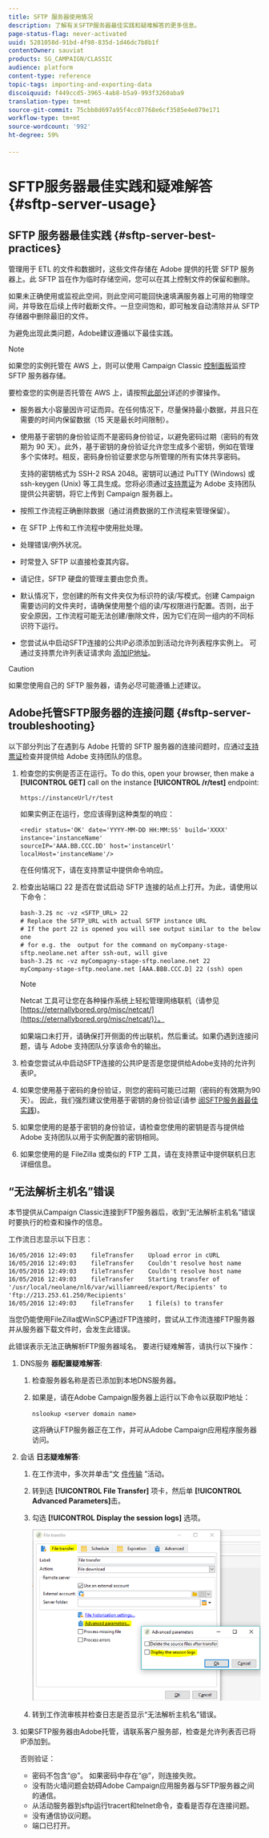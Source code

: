 ```yaml
---
title: SFTP 服务器使用情况
description: 了解有关SFTP服务器最佳实践和疑难解答的更多信息。
page-status-flag: never-activated
uuid: 5281058d-91bd-4f98-835d-1d46dc7b8b1f
contentOwner: sauviat
products: SG_CAMPAIGN/CLASSIC
audience: platform
content-type: reference
topic-tags: importing-and-exporting-data
discoiquuid: f449ccd5-3965-4ab8-b5a9-993f3260aba9
translation-type: tm+mt
source-git-commit: 75cbb8d697a95f4cc07768e6cf3585e4e079e171
workflow-type: tm+mt
source-wordcount: '992'
ht-degree: 59%

---
```



# SFTP服务器最佳实践和疑难解答 {#sftp-server-usage}

## SFTP 服务器最佳实践 {#sftp-server-best-practices}

管理用于 ETL 的文件和数据时，这些文件存储在 Adobe 提供的托管 SFTP 服务器上。此 SFTP 旨在作为临时存储空间，您可以在其上控制文件的保留和删除。

如果未正确使用或监视此空间，则此空间可能回快速填满服务器上可用的物理空间，并导致在后续上传时截断文件。一旦空间饱和，即可触发自动清除并从 SFTP 存储器中删除最旧的文件。

为避免出现此类问题，Adobe建议遵循以下最佳实践。

>[!NOTE]
>
>如果您的实例托管在 AWS 上，则可以使用 Campaign Classic [控制面板](https://docs.adobe.com/content/help/en/control-panel/using/sftp-management/sftp-storage-management.html)监控 SFTP 服务器存储。
>
>要检查您的实例是否托管在 AWS 上，请按照[此部分](https://docs.adobe.com/content/help/zh-Hans/control-panel/using/faq.html#ims-org-id)详述的步骤操作。

* 服务器大小容量因许可证而异。在任何情况下，尽量保持最小数据，并且只在需要的时间内保留数据（15 天是最长时间限制）。
* 使用基于密钥的身份验证而不是密码身份验证，以避免密码过期（密码的有效期为 90 天）。此外，基于密钥的身份验证允许您生成多个密钥，例如在管理多个实体时。相反，密码身份验证要求您与所管理的所有实体共享密码。

   支持的密钥格式为 SSH-2 RSA 2048。密钥可以通过 PuTTY (Windows) 或 ssh-keygen (Unix) 等工具生成。您将必须通过[支持票证](https://support.neolane.net)为 Adobe 支持团队提供公共密钥，将它上传到 Campaign 服务器上。

* 按照工作流程正确删除数据（通过消费数据的工作流程来管理保留）。
* 在 SFTP 上传和工作流程中使用批处理。
* 处理错误/例外状况。
* 时常登入 SFTP 以直接检查其内容。
* 请记住，SFTP 硬盘的管理主要由您负责。
* 默认情况下，您创建的所有文件夹仅为标识符的读/写模式。创建 Campaign 需要访问的文件夹时，请确保使用整个组的读/写权限进行配置。否则，出于安全原因，工作流程可能无法创建/删除文件，因为它们在同一组内的不同标识符下运行。
* 您尝试从中启动SFTP连接的公共IP必须添加到活动允许列表程序实例上。 可通过支持票允许列表证请求向 [添加IP地址](https://support.neolane.net)。

>[!CAUTION]
>
>如果您使用自己的 SFTP 服务器，请务必尽可能遵循上述建议。

## Adobe托管SFTP服务器的连接问题 {#sftp-server-troubleshooting}

以下部分列出了在遇到与 Adobe 托管的 SFTP 服务器的连接问题时，应通过[支持票证](https://support.neolane.net)检查并提供给 Adobe 支持团队的信息。

1. 检查您的实例是否正在运行。To do this, open your browser, then make a **[!UICONTROL GET]** call on the instance **[!UICONTROL /r/test]** endpoint:

   ```
   https://instanceUrl/r/test
   ```

   如果实例正在运行，您应该得到这种类型的响应：

   ```
   <redir status='OK' date='YYYY-MM-DD HH:MM:SS' build='XXXX' instance='instanceName'
   sourceIP='AAA.BB.CCC.DD' host='instanceUrl' localHost='instanceName'/>
   ```

   在任何情况下，请在支持票证中提供命令响应。

1. 检查出站端口 22 是否在尝试启动 SFTP 连接的站点上打开。为此，请使用以下命令：

   ```
   bash-3.2$ nc -vz <SFTP_URL> 22
   # Replace the SFTP_URL with actual SFTP instance URL
   # If the port 22 is opened you will see output similar to the below one
   # for e.g. the  output for the command on myCompany-stage-sftp.neolane.net after ssh-out, will give
   bash-3.2$ nc -vz myCompagny-stage-sftp.neolane.net 22
   myCompany-stage-sftp.neolane.net [AAA.BBB.CCC.D] 22 (ssh) open
   ```

   >[!NOTE]
   >
   >Netcat 工具可让您在各种操作系统上轻松管理网络联机（请参见 [https://eternallybored.org/misc/netcat/](https://eternallybored.org/misc/netcat/)）。

   如果端口未打开，请确保打开侧面的传出联机，然后重试。如果仍遇到连接问题，请与 Adobe 支持团队分享该命令的输出。

1. 检查您尝试从中启动SFTP连接的公共IP是否是您提供给Adobe支持的允许列表IP。
1. 如果您使用基于密码的身份验证，则您的密码可能已过期（密码的有效期为90天）。 因此，我们强烈建议使用基于密钥的身份验证(请参 [阅SFTP服务器最佳实践](#sftp-server-best-practices))。
1. 如果您使用的是基于密钥的身份验证，请检查您使用的密钥是否与提供给 Adobe 支持团队以用于实例配置的密钥相同。
1. 如果您使用的是 FileZilla 或类似的 FTP 工具，请在支持票证中提供联机日志详细信息。

## “无法解析主机名”错误

本节提供从Campaign Classic连接到FTP服务器后，收到“无法解析主机名”错误时要执行的检查和操作的信息。

工作流日志显示以下日志：

```
16/05/2016 12:49:03    fileTransfer    Upload error in cURL
16/05/2016 12:49:03    fileTransfer    Couldn't resolve host name
16/05/2016 12:49:03    fileTransfer    Couldn't resolve host name
16/05/2016 12:49:03    fileTransfer    Starting transfer of '/usr/local/neolane/nl6/var/williamreed/export/Recipients' to 'ftp://213.253.61.250/Recipients'
16/05/2016 12:49:03    fileTransfer    1 file(s) to transfer
```

当您仍能使用FileZilla或WinSCP通过FTP连接时，尝试从工作流连接FTP服务器并从服务器下载文件时，会发生此错误。

此错误表示无法正确解析FTP服务器域名。 要进行疑难解答，请执行以下操作：

1. DNS服务 **器配置疑难解答**:

   1. 检查服务器名称是否已添加到本地DNS服务器。
   1. 如果是，请在Adobe Campaign服务器上运行以下命令以获取IP地址：

      `nslookup <server domain name>`

      这将确认FTP服务器正在工作，并可从Adobe Campaign应用程序服务器访问。

1. 会话 **日志疑难解答**:

   1. 在工作流中，多次并单击“文 [件传输](../../workflow/using/file-transfer.md) ”活动。
   1. 转到选 **[!UICONTROL File Transfer]** 项卡，然后单 **[!UICONTROL Advanced Parameters]**&#x200B;击。
   1. 勾选 **[!UICONTROL Display the session logs]** 选项。

      ![](assets/sftp-error-display-logs.png)

   1. 转到工作流审核并检查日志是否显示“无法解析主机名”错误。

1. 如果SFTP服务器由Adobe托管，请联系客户服务部，检查是允许列表否已将IP添加到。

   否则验证：

   * 密码不包含“@”。 如果密码中存在“@”，则连接失败。
   * 没有防火墙问题会妨碍Adobe Campaign应用服务器与SFTP服务器之间的通信。
   * 从活动服务器到sftp运行tracert和telnet命令，查看是否存在连接问题。
   * 没有通信协议问题。
   * 端口已打开。
